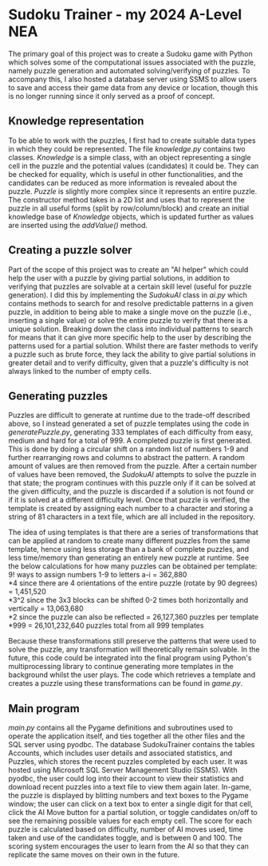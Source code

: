 # Sudoku Trainer - my 2024 A-Level NEA

The primary goal of this project was to create a Sudoku game with Python which solves some of the computational issues associated with the puzzle, namely puzzle generation and automated solving/verifying of puzzles. To accompany this, I also hosted a database server using SSMS to allow users to save and access their game data from any device or location, though this is no longer running since it only served as a proof of concept.


## Knowledge representation

To be able to work with the puzzles, I first had to create suitable data types in which they could be represented. The file _knowledge.py_ contains two classes. _Knowledge_ is a simple class, with an object representing a single cell in the puzzle and the potential values (candidates) it could be. They can be checked for equality, which is useful in other functionalities, and the candidates can be reduced as more information is revealed about the puzzle. _Puzzle_ is slightly more complex since it represents an entire puzzle. The constructor method takes in a 2D list and uses that to represent the puzzle in all useful forms (split by row/column/block) and create an initial knowledge base of _Knowledge_ objects, which is updated further as values are inserted using the _addValue()_ method.


## Creating a puzzle solver

Part of the scope of this project was to create an "AI helper" which could help the user with a puzzle by giving partial solutions, in addition to verifying that puzzles are solvable at a certain skill level (useful for puzzle generation). I did this by implementing the _SudokuAI_ class in _ai.py_ which contains methods to search for and resolve predictable patterns in a given puzzle, in addition to being able to make a single move on the puzzle (i.e., inserting a single value) or solve the entire puzzle to verify that there is a unique solution. Breaking down the class into individual patterns to search for means that it can give more specific help to the user by describing the patterns used for a partial solution. Whilst there are faster methods to verify a puzzle such as brute force, they lack the ability to give partial solutions in greater detail and to verify difficulty, given that a puzzle's difficulty is not always linked to the number of empty cells.


## Generating puzzles

Puzzles are difficult to generate at runtime due to the trade-off described above, so I instead generated a set of puzzle templates using the code in _generatePuzzle.py_, generating 333 templates of each difficulty from easy, medium and hard for a total of 999. A completed puzzle is first generated. This is done by doing a circular shift on a random list of numbers 1-9 and further rearranging rows and columns to abstract the pattern. A random amount of values are then removed from the puzzle. After a certain number of values have been removed, the _SudokuAI_ attempts to solve the puzzle in that state; the program continues with this puzzle only if it can be solved at the given difficulty, and the puzzle is discarded if a solution is not found or if it is solved at a different difficulty level. Once that puzzle is verified, the template is created by assigning each number to a character and storing a string of 81 characters in a text file, which are all included in the repository.

The idea of using templates is that there are a series of transformations that can be applied at random to create many different puzzles from the same template, hence using less storage than a bank of complete puzzles, and less time/memory than generating an entirely new puzzle at runtime. See the below calculations for how many puzzles can be obtained per template:\
9! ways to assign numbers 1-9 to letters a-i = 362,880\
*4 since there are 4 orientations of the entire puzzle (rotate by 90 degrees) = 1,451,520\
*3^2 since the 3x3 blocks can be shifted 0-2 times both horizontally and vertically = 13,063,680\
*2 since the puzzle can also be reflected = 26,127,360 puzzles per template\
*999 = 26,101,232,640 puzzles total from all 999 templates

Because these transformations still preserve the patterns that were used to solve the puzzle, any transformation will theoretically remain solvable. In the future, this code could be integrated into the final program using Python's multiprocessing library to continue generating more templates in the background whilst the user plays. The code which retrieves a template and creates a puzzle using these transformations can be found in _game.py_.


## Main program

_main.py_ contains all the Pygame definitions and subroutines used to operate the application itself, and ties together all the other files and the SQL server using pyodbc. The database SudokuTrainer contains the tables Accounts, which includes user details and associated statistics, and Puzzles, which stores the recent puzzles completed by each user. It was hosted using Microsoft SQL Server Management Studio (SSMS). With pyodbc, the user could log into their account to view their statistics and download recent puzzles into a text file to view them again later. In-game, the puzzle is displayed by blitting numbers and text boxes to the Pygame window; the user can click on a text box to enter a single digit for that cell, click the AI Move button for a partial solution, or toggle candidates on/off to see the remaining possible values for each empty cell. The score for each puzzle is calculated based on difficulty, number of AI moves used, time taken and use of the candidates toggle, and is between 0 and 100. The scoring system encourages the user to learn from the AI so that they can replicate the same moves on their own in the future.
